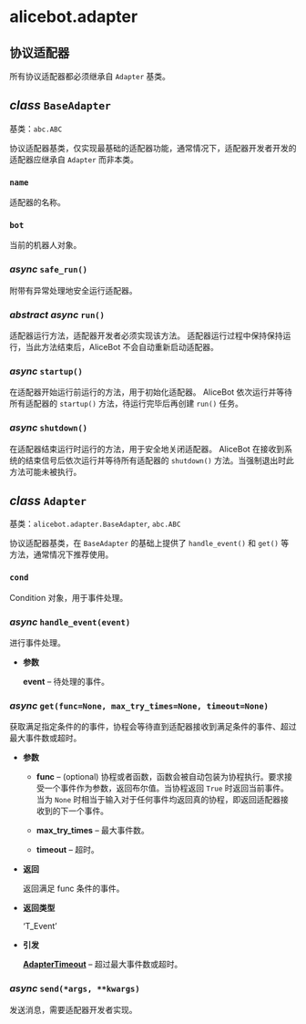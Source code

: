 # alicebot.adapter

## 协议适配器

所有协议适配器都必须继承自 `Adapter` 基类。


## _class_ `BaseAdapter`

基类：`abc.ABC`

协议适配器基类，仅实现最基础的适配器功能，通常情况下，适配器开发者开发的适配器应继承自 `Adapter` 而非本类。


### `name`

适配器的名称。


### `bot`

当前的机器人对象。


### _async_ `safe_run()`

附带有异常处理地安全运行适配器。


### _abstract async_ `run()`

适配器运行方法，适配器开发者必须实现该方法。
适配器运行过程中保持保持运行，当此方法结束后，AliceBot 不会自动重新启动适配器。


### _async_ `startup()`

在适配器开始运行前运行的方法，用于初始化适配器。
AliceBot 依次运行并等待所有适配器的 `startup()` 方法，待运行完毕后再创建 `run()` 任务。


### _async_ `shutdown()`

在适配器结束运行时运行的方法，用于安全地关闭适配器。
AliceBot 在接收到系统的结束信号后依次运行并等待所有适配器的 `shutdown()` 方法。当强制退出时此方法可能未被执行。


## _class_ `Adapter`

基类：`alicebot.adapter.BaseAdapter`, `abc.ABC`

协议适配器基类，在 `BaseAdapter` 的基础上提供了 `handle_event()` 和 `get()` 等方法，通常情况下推荐使用。


### `cond`

Condition 对象，用于事件处理。


### _async_ `handle_event(event)`

进行事件处理。


* **参数**

    **event** – 待处理的事件。



### _async_ `get(func=None, max_try_times=None, timeout=None)`

获取满足指定条件的的事件，协程会等待直到适配器接收到满足条件的事件、超过最大事件数或超时。


* **参数**

    
    * **func** – (optional) 协程或者函数，函数会被自动包装为协程执行。要求接受一个事件作为参数，返回布尔值。当协程返回 `True` 时返回当前事件。
    当为 `None` 时相当于输入对于任何事件均返回真的协程，即返回适配器接收到的下一个事件。


    * **max_try_times** – 最大事件数。


    * **timeout** – 超时。



* **返回**

    返回满足 func 条件的事件。



* **返回类型**

    ‘T_Event’



* **引发**

    [**AdapterTimeout**](../exceptions.md#alicebot.exceptions.AdapterTimeout) – 超过最大事件数或超时。



### _async_ `send(*args, **kwargs)`

发送消息，需要适配器开发者实现。
